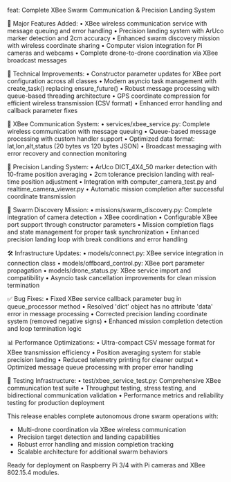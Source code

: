 feat: Complete XBee Swarm Communication & Precision Landing System

🚁 Major Features Added:
• XBee wireless communication service with message queuing and error handling
• Precision landing system with ArUco marker detection and 2cm accuracy
• Enhanced swarm discovery mission with wireless coordinate sharing
• Computer vision integration for Pi cameras and webcams
• Complete drone-to-drone coordination via XBee broadcast messages

🔧 Technical Improvements:
• Constructor parameter updates for XBee port configuration across all classes
• Modern asyncio task management with create_task() replacing ensure_future()
• Robust message processing with queue-based threading architecture
• GPS coordinate compression for efficient wireless transmission (CSV format)
• Enhanced error handling and callback parameter fixes

📡 XBee Communication System:
• services/xbee_service.py: Complete wireless communication with message queuing
• Queue-based message processing with custom handler support
• Optimized data format: lat,lon,alt,status (20 bytes vs 120 bytes JSON)
• Broadcast messaging with error recovery and connection monitoring

🎯 Precision Landing System:
• ArUco DICT_4X4_50 marker detection with 10-frame position averaging
• 2cm tolerance precision landing with real-time position adjustment
• Integration with computer_camera_test.py and realtime_camera_viewer.py
• Automatic mission completion after successful coordinate transmission

🤖 Swarm Discovery Mission:
• missions/swarm_discovery.py: Complete integration of camera detection + XBee coordination
• Configurable XBee port support through constructor parameters
• Mission completion flags and state management for proper task synchronization
• Enhanced precision landing loop with break conditions and error handling

🛠️ Infrastructure Updates:
• models/connect.py: XBee service integration in connection class
• models/offboard_control.py: XBee port parameter propagation
• models/drone_status.py: XBee service import and compatibility
• Asyncio task cancellation improvements for clean mission termination

✅ Bug Fixes:
• Fixed XBee service callback parameter bug in queue_processor method
• Resolved 'dict' object has no attribute 'data' error in message processing
• Corrected precision landing coordinate system (removed negative signs)
• Enhanced mission completion detection and loop termination logic

📊 Performance Optimizations:
• Ultra-compact CSV message format for XBee transmission efficiency
• Position averaging system for stable precision landing
• Reduced telemetry printing for cleaner output
• Optimized message queue processing with proper error handling

🧪 Testing Infrastructure:
• test/xbee_service_test.py: Comprehensive XBee communication test suite
• Throughput testing, stress testing, and bidirectional communication validation
• Performance metrics and reliability testing for production deployment

This release enables complete autonomous drone swarm operations with:
- Multi-drone coordination via XBee wireless communication
- Precision target detection and landing capabilities  
- Robust error handling and mission completion tracking
- Scalable architecture for additional swarm behaviors

Ready for deployment on Raspberry Pi 3/4 with Pi cameras and XBee 802.15.4 modules.
